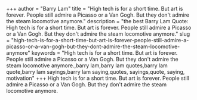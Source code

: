 +++
author = "Barry Lam"
title = "High tech is for a short time. But art is forever. People still admire a Picasso or a Van Gogh. But they don't admire the steam locomotive anymore."
description = "the best Barry Lam Quote: High tech is for a short time. But art is forever. People still admire a Picasso or a Van Gogh. But they don't admire the steam locomotive anymore."
slug = "high-tech-is-for-a-short-time-but-art-is-forever-people-still-admire-a-picasso-or-a-van-gogh-but-they-dont-admire-the-steam-locomotive-anymore"
keywords = "High tech is for a short time. But art is forever. People still admire a Picasso or a Van Gogh. But they don't admire the steam locomotive anymore.,barry lam,barry lam quotes,barry lam quote,barry lam sayings,barry lam saying,quotes, sayings,quote, saying, motivation"
+++
High tech is for a short time. But art is forever. People still admire a Picasso or a Van Gogh. But they don't admire the steam locomotive anymore.

